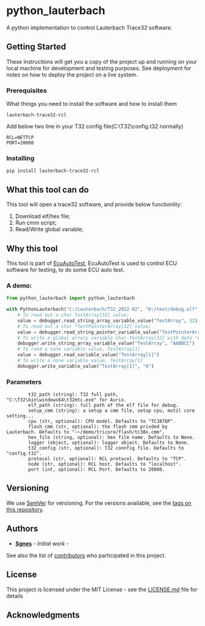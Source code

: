 # python_lauterbach

A python implementation to control Lauterbach Trace32 software.

## Getting Started

These instructions will get you a copy of the project up and running on your local machine for development and testing purposes. See deployment for notes on how to deploy the project on a live system.

### Prerequisites

What things you need to install the software and how to install them

```
lauterbach-trace32-rcl 
```

Add below two line in your T32 config file(C:\T32\config.t32 normally)

```
RCL=NETTCP
PORT=20000
```

### Installing


```
pip install lauterbach-trace32-rcl 

```

## What this tool can do

This tool will open a trace32 software, and provide below functionlity:

1. Download elf/hex file;
2. Run cmm script;
3. Read/Write global variable;

## Why this tool



This tool is part of [EcuAutoTest](https://github.com/sgnes/EcuAutoTest),  EcuAutoTest is used to control ECU software for testing, to do some ECU auto test.

### A demo:

```python
from python_lauterbach import python_lauterbach

with PythonLauterbach("C:/Lauterbach/T32_2022-02", "D:/test/debug.elf", "D:/test/setup.cmm") as debugger:
    # To read out a char TestArray[32] value;
    value = debugger.read_string_array_variable_value("TestArray", 32)
    # To read out a char *TestPointerArray[32] value;
    value = debugger.read_string_pointer_variable_value("TestPointerArray", 32)
    # To write a global arrary variable char TestArray[32] with data "AABBCC"
    debugger.write_string_array_variable_value("TestArray", "AABBCC")
    # To raed a none variable value, TestArray[1]
    value = debugger.read_variable_value("TestArray[1]")
    # To write a none variable value, TestArray[1]
    debugger.write_variable_value("TestArray[1]", "A")

```

### Parameters

            t32_path (string): T32 full path, "C:\T32\bin\windows64\t32mtc.exe" for Aurix.
            elf_path (string): full path of the elf file for debug.
            setup_cmm (string): a setup a cmm file, setup cpu, mutil core setting...
            cpu (str, optional): CPU model. Defaults to "TC387QP".
            flash_cmm (str, optional): the flash cmm privded by Lauterbach. Defaults to "~~/demo/tricore/flash/tc38x.cmm".
            hex_file (string, optional): hex file name. Defaults to None.
            logger (object, optional): logger object. Defaults to None.
            t32_config (str, optional): T32 connfig file. Defaults to "config.t32".
            protocol (str, optional): RCL protocol. Defaults to "TCP".
            node (str, optional): RCL host. Defaults to "localhost".
            port (int, optional): RCL Port. Defaults to 20000.


## Versioning

We use [SemVer](http://semver.org/) for versioning. For the versions available, see the [tags on this repository](https://github.com/sgnes/PythonCanalyzer/tags). 

## Authors

* **[Sgnes](sgnes0514@gmail.com)** - *Initial work* - 

See also the list of [contributors](https://github.com/sgnes/python_lauterbach/contributors) who participated in this project.

## License

This project is licensed under the MIT License - see the [LICENSE.md](LICENSE.md) file for details

## Acknowledgments


